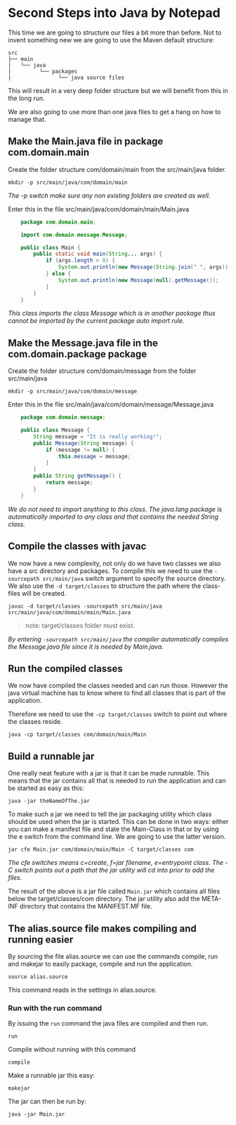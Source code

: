 




# Second Steps into Java by Notepad

This time we are going to structure our files a bit more than before.
Not to invent something new we are going to use the Maven default structure:

	src
	├── main
	|   └── java
	|		  └── packages
	|				└── java source files

This will result in a very deep folder structure but we will benefit from this in the long run.

We are also going to use more than one java files to get a hang on how to manage that.




## Make the Main.java file in package com.domain.main

Create the folder structure com/domain/main from the src/main/java folder.

	mkdir -p src/main/java/com/domain/main

_The -p switch make sure any non existing folders are created as well._

Enter this in the file src/main/java/com/domain/main/Main.java

```java
	package com.domain.main;

	import com.domain.message.Message;

	public class Main {
		public static void main(String... args) {
			if (args.length > 0) {
				System.out.println(new Message(String.join(" ", args)).getMessage());
			} else {
				System.out.println(new Message(null).getMessage());
			}
		}
	}
```

_This class imports the class Message which is in another package thus cannot be imported by the current package auto import rule._




## Make the Message.java file in the com.domain.package package

Create the folder structure com/domain/message from the folder src/main/java

	mkdir -p src/main/java/com/domain/message

Enter this in the file src/main/java/com/domain/message/Message.java

```java
	package com.domain.message;

	public class Message {
		String message = "It is really working!";
		public Message(String message) {
			if (message != null) {
				this.message = message;
			}
		}
		public String getMessage() {
			return message;
		}
	}
```

_We do not need to import anything to this class.
The java.lang package is automatically imported to any class and that contains the needed String class._




## Compile the classes with javac

We now have a new complexity, not only do we have two classes we also have a src directory and packages.
To compile this we need to use the `-sourcepath src/main/java` switch argument to specify the source directory.
We also use the `-d target/classes` to structure the path where the class-files will be created.

	javac -d target/classes -sourcepath src/main/java src/main/java/com/domain/main/Main.java

> note: target/classes folder must exist.

_By entering `-sourcepath src/main/java` the compiler automatically compiles the Message.java file since it is needed by Main.java._




## Run the compiled classes

We now have compiled the classes needed and can run those.
However the java virtual machine has to know where to find all classes that is part of the application.

Therefore we need to use the `-cp target/classes` switch to point out where the classes reside.

	java -cp target/classes com/domain/main/Main




## Build a runnable jar

One really neat feature with a jar is that it can be made runnable.
This means that the jar contains all that is needed to run the application and can be started as easy as this:

	java -jar theNameOfThe.jar

To make such a jar we need to tell the jar packaging utility which class should be used when the jar is started.
This can be done in two ways: either you can make a manifest file and state the Main-Class in that or by using the e switch from the command line.
We are going to use the latter version.

	jar cfe Main.jar com/domain/main/Main -C target/classes com

_The cfe switches means c=create, f=jar filename, e=entrypoint class. The -C switch points out a path that the jar utility will cd into prior to add the files._

The result of the above is a jar file called `Main.jar` which contains all files below the target/classes/com directory.
The jar utility also add the META-INF directory that contains the MANIFEST.MF file.




## The alias.source file makes compiling and running easier

By sourcing the file alias.source we can use the commands compile, run and makejar to easily package, compile and run the application.

	source alias.source

This command reads in the settings in alias.source.



### Run with the run command

By issuing the `run` command the java files are compiled and then run.

	run

Compile without running with this command

	compile

Make a runnable jar this easy:

	makejar

The jar can then be run by:

	java -jar Main.jar
